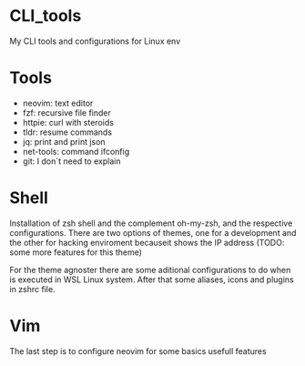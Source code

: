 # CLI_tools
My CLI tools and configurations for Linux env

# Tools

- neovim: text editor
- fzf: recursive file finder
- httpie: curl with steroids
- tldr: resume commands
- jq: print and print json
- net-tools: command ifconfig
- git: I don´t need to explain

# Shell

Installation of zsh shell and the complement oh-my-zsh, and the respective configurations.
There are two options of themes, one for a development and the other for hacking enviroment becauseit shows the IP address (TODO: some more features for this theme)

For the theme agnoster there are some aditional configurations to do when is executed in WSL Linux system. After that some aliases, icons and plugins in zshrc file.

# Vim

The last step is to configure neovim for some basics usefull features


